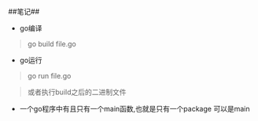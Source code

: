 ##笔记##

-   go编译

>   go build file.go

-	go运行

>	go run file.go

>	或者执行build之后的二进制文件

-	一个go程序中有且只有一个main函数,也就是只有一个package 可以是main
